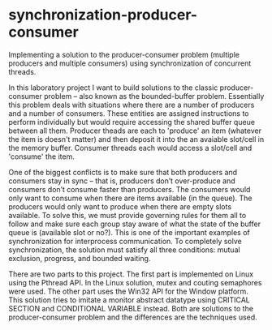 # synchronization-producer-consumer
 Implementing a solution to the producer-consumer problem (multiple producers and multiple consumers) using synchronization of concurrent threads.
<p>
  In this laboratory project I want to build solutions to the classic producer-consumer problem – also known as the bounded-buffer problem. Essentially this problem deals with situations where there are a number of producers and a number of consumers. These entities are assigned instructions to perform individually but would require accessing the shared buffer queue between all them. Producer theads are each to 'produce' an item (whatever the item is doesn't matter) and then deposit it into the an avaiable slot/cell in the memory buffer. Consumer threads each would access a slot/cell and 'consume' the item. 
</p>
<p>
  One of the biggest conflicts is to make sure that both producers and consumers stay in sync – that is, producers don’t over-produce and consumers don’t consume faster than producers. The consumers would only want to consume when there are items available (in the queue). The producers would only want to produce when there are empty slots available. To solve this, we must provide governing rules for them all to follow and make sure each group stay aware of what the state of the buffer queue is (available slot or no?). This is one of the important examples of synchronization for interprocess communication. To completely solve synchronization, the solution must satisfy all three conditions: mutual exclusion, progress, and bounded waiting. 
</p>

<p>
 	There are two parts to this project. The first part is implemented on Linux using the Pthread API. In the Linux solution, mutex and couting semaphores were used. The other part uses the Win32 API for the Window platform. This solution tries to imitate a monitor abstract datatype using CRITICAL SECTION and CONDITIONAL VARIABLE instead. Both are solutions to the producer-consumer problem and the differences are the techniques used.
</p>
